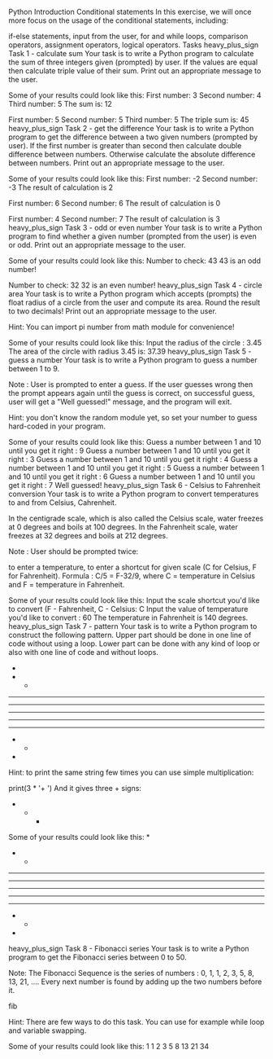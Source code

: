 Python Introduction
Conditional statements
In this exercise, we will once more focus on the usage of the conditional statements, including:

if-else statements,
input from the user,
for and while loops,
comparison operators,
assignment operators,
logical operators.
Tasks
heavy_plus_sign Task 1 - calculate sum
Your task is to write a Python program to calculate the sum of three integers given (prompted) by user.
If the values are equal then calculate triple value of their sum.
Print out an appropriate message to the user.

Some of your results could look like this:
First number: 3
Second number: 4
Third number: 5
The sum is:  12

First number: 5
Second number: 5
Third number: 5
The triple sum is:  45
heavy_plus_sign Task 2 - get the difference
Your task is to write a Python program to get the difference between a two given numbers (prompted by user).
If the first number is greater than second then calculate double difference between numbers.
Otherwise calculate the absolute difference between numbers.
Print out an appropriate message to the user.

Some of your results could look like this:
First number: -2
Second number: -3
The result of calculation is  2

First number: 6
Second number: 6
The result of calculation is  0

First number: 4
Second number: 7
The result of calculation is  3
heavy_plus_sign Task 3 - odd or even number
Your task is to write a Python program to find whether a given number (prompted from the user) is even or odd. Print out an appropriate message to the user.

Some of your results could look like this:
Number to check: 43
43 is an odd number!

Number to check: 32
32 is an even number!
heavy_plus_sign Task 4 - circle area
Your task is to write a Python program which accepts (prompts) the float radius of a circle from the user and compute its area.
Round the result to two decimals!
Print out an appropriate message to the user.

Hint: You can import pi number from math module for convenience!

Some of your results could look like this:
Input the radius of the circle : 3.45
The area of the circle with radius  3.45  is:  37.39
heavy_plus_sign Task 5 - guess a number
Your task is to write a Python program to guess a number between 1 to 9.

Note : User is prompted to enter a guess. If the user guesses wrong then the prompt appears again until the guess is correct, on successful guess, user will get a "Well guessed!" message, and the program will exit.

Hint: you don't know the random module yet, so set your number to guess hard-coded in your program.

Some of your results could look like this:
Guess a number between 1 and 10 until you get it right : 9
Guess a number between 1 and 10 until you get it right : 3
Guess a number between 1 and 10 until you get it right : 4
Guess a number between 1 and 10 until you get it right : 5
Guess a number between 1 and 10 until you get it right : 6
Guess a number between 1 and 10 until you get it right : 7
Well guessed!
heavy_plus_sign Task 6 - Celsius to Fahrenheit conversion
Your task is to write a Python program to convert temperatures to and from Celsius, Cahrenheit.

In the centigrade scale, which is also called the Celsius scale, water freezes at 0 degrees and boils at 100 degrees.
In the Fahrenheit scale, water freezes at 32 degrees and boils at 212 degrees.

Note : User should be prompted twice:

to enter a temperature,
to enter a shortcut for given scale (C for Celsius, F for Fahrenheit).
Formula : C/5 = F-32/9, where C = temperature in Celsius and F = temperature in Fahrenheit.

Some of your results could look like this:
Input the scale shortcut you'd like to convert (F - Fahrenheit, C - Celsius: C
Input the value of temperature you'd like to convert  : 60
The temperature in Fahrenheit is 140 degrees.
heavy_plus_sign Task 7 - pattern
Your task is to write a Python program to construct the following pattern. Upper part should be done in one line of code without using a loop.
Lower part can be done with any kind of loop or also with one line of code and without loops.

*
* *
* * * 
* * * * 
* * * * * 
* * * * 
* * * 
* *
*
Hint: to print the same string few times you can use simple multiplication:

print(3 * '+ ')
And it gives three + signs:

+ + +
Some of your results could look like this:
*
* *
* * * 
* * * * 
* * * * * 
* * * * 
* * * 
* *
*
heavy_plus_sign Task 8 - Fibonacci series
Your task is to write a Python program to get the Fibonacci series between 0 to 50.

Note: The Fibonacci Sequence is the series of numbers : 0, 1, 1, 2, 3, 5, 8, 13, 21, ....
Every next number is found by adding up the two numbers before it.

fib

Hint: There are few ways to do this task. You can use for example while loop and variable swapping.

Some of your results could look like this:
1
1
2
3
5
8
13
21
34